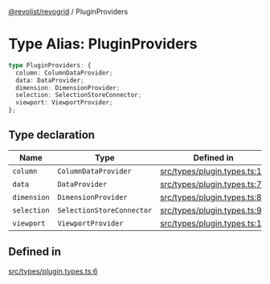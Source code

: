 [@revolist/revogrid](README.md) / PluginProviders

# Type Alias: PluginProviders

```ts
type PluginProviders: {
  column: ColumnDataProvider;
  data: DataProvider;
  dimension: DimensionProvider;
  selection: SelectionStoreConnector;
  viewport: ViewportProvider;
};
```

## Type declaration

| Name | Type | Defined in |
| ------ | ------ | ------ |
| `column` | `ColumnDataProvider` | [src/types/plugin.types.ts:10](https://github.com/revolist/revogrid/blob/832a695f4c49c94511535fe3aac75fac9a36ad76/src/types/plugin.types.ts#L10) |
| `data` | `DataProvider` | [src/types/plugin.types.ts:7](https://github.com/revolist/revogrid/blob/832a695f4c49c94511535fe3aac75fac9a36ad76/src/types/plugin.types.ts#L7) |
| `dimension` | `DimensionProvider` | [src/types/plugin.types.ts:8](https://github.com/revolist/revogrid/blob/832a695f4c49c94511535fe3aac75fac9a36ad76/src/types/plugin.types.ts#L8) |
| `selection` | `SelectionStoreConnector` | [src/types/plugin.types.ts:9](https://github.com/revolist/revogrid/blob/832a695f4c49c94511535fe3aac75fac9a36ad76/src/types/plugin.types.ts#L9) |
| `viewport` | `ViewportProvider` | [src/types/plugin.types.ts:11](https://github.com/revolist/revogrid/blob/832a695f4c49c94511535fe3aac75fac9a36ad76/src/types/plugin.types.ts#L11) |

## Defined in

[src/types/plugin.types.ts:6](https://github.com/revolist/revogrid/blob/832a695f4c49c94511535fe3aac75fac9a36ad76/src/types/plugin.types.ts#L6)
